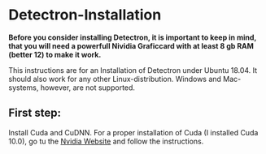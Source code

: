 # Detectron-Installation

**Before you consider installing Detectron, it is important to keep in mind, that you will need a powerfull Nividia Graficcard with at least 8 gb RAM (better 12) to make it work.**

This instructions are for an Installation of Detectron under Ubuntu 18.04. It should also work for any other Linux-distribution. Windows and Mac-systems, however, are not supported.

## First step:
Install Cuda and CuDNN.
For a proper installation of Cuda (I installed Cuda 10.0), go tu the [Nvidia Website](https://developer.nvidia.com/cuda-10.0-download-archive) and follow the instructions.

